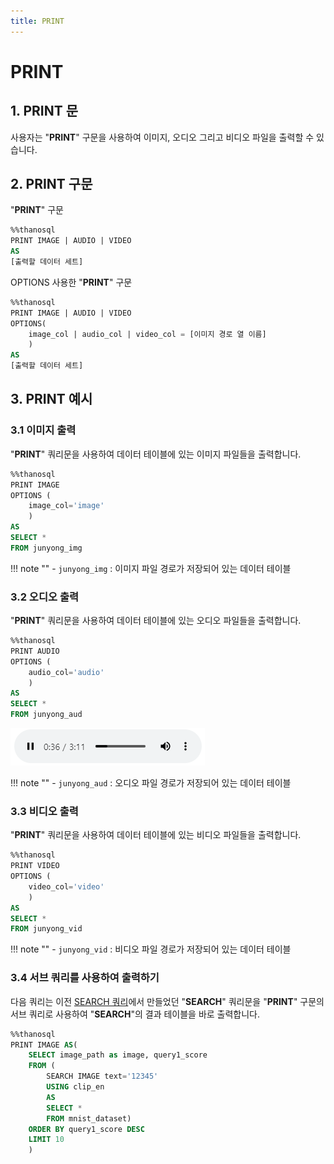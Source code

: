 ```yaml
---
title: PRINT
---
```


# __PRINT__

## __1. PRINT 문__

사용자는 "__PRINT__" 구문을 사용하여 이미지, 오디오 그리고 비디오 파일을 출력할 수 있습니다. 

## __2. PRINT 구문__
"__PRINT__" 구문
```sql
%%thanosql
PRINT IMAGE | AUDIO | VIDEO
AS 
[출력할 데이터 세트]
```
OPTIONS 사용한 "__PRINT__" 구문
```sql
%%thanosql
PRINT IMAGE | AUDIO | VIDEO
OPTIONS( 
    image_col | audio_col | video_col = [이미지 경로 열 이름]
    ) 
AS 
[출력할 데이터 세트]
```
## __3. PRINT 예시__

### __3.1 이미지 출력__ 

"__PRINT__" 쿼리문을 사용하여 데이터 테이블에 있는 이미지 파일들을 출력합니다.
```sql
%%thanosql
PRINT IMAGE 
OPTIONS (
    image_col='image' 
    )
AS 
SELECT * 
FROM junyong_img 
```

!!! note ""
    - `junyong_img` : 이미지 파일 경로가 저장되어 있는 데이터 테이블

### __3.2 오디오 출력__

"__PRINT__" 쿼리문을 사용하여 데이터 테이블에 있는 오디오 파일들을 출력합니다.

```sql
%%thanosql
PRINT AUDIO
OPTIONS (
    audio_col='audio' 
    )
AS 
SELECT * 
FROM junyong_aud
```
[![IMAGE](/img/thanosql_syntax/query/PRINT/PRINT_img1.png)](/img/thanosql_syntax/query/PRINT/PRINT_img1.png)

!!! note ""
    - `junyong_aud` : 오디오 파일 경로가 저장되어 있는 데이터 테이블


### __3.3 비디오 출력__

"__PRINT__" 쿼리문을 사용하여 데이터 테이블에 있는 비디오 파일들을 출력합니다.

```sql
%%thanosql
PRINT VIDEO
OPTIONS (
    video_col='video' 
    )
AS 
SELECT * 
FROM junyong_vid
```
!!! note ""
    - `junyong_vid` : 비디오 파일 경로가 저장되어 있는 데이터 테이블

### __3.4 서브 쿼리를 사용하여 출력하기__

다음 쿼리는 이전 [SEARCH 쿼리](/how-to_guides/ThanoSQL_query/SEARCH_SYNTAX)에서 만들었던 "__SEARCH__" 쿼리문을 "__PRINT__" 구문의 서브 쿼리로 사용하여 "__SEARCH__"의 결과 테이블을 바로 출력합니다.

```sql
%%thanosql
PRINT IMAGE AS(
    SELECT image_path as image, query1_score 
    FROM (
        SEARCH IMAGE text='12345'
        USING clip_en
        AS 
        SELECT * 
        FROM mnist_dataset)
    ORDER BY query1_score DESC 
    LIMIT 10
    )
```